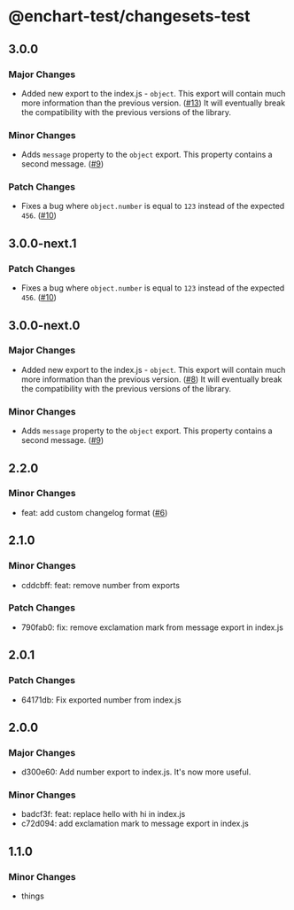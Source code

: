 # @enchart-test/changesets-test

## 3.0.0

### Major Changes

- Added new export to the index.js - `object`. This export will contain much more information than the previous version. ([#13](https://github.com/enchart/changesets-test/pull/13))
  It will eventually break the compatibility with the previous versions of the library.

### Minor Changes

- Adds `message` property to the `object` export. This property contains a second message. ([#9](https://github.com/enchart/changesets-test/pull/9))

### Patch Changes

- Fixes a bug where `object.number` is equal to `123` instead of the expected `456`. ([#10](https://github.com/enchart/changesets-test/pull/10))

## 3.0.0-next.1

### Patch Changes

- Fixes a bug where `object.number` is equal to `123` instead of the expected `456`. ([#10](https://github.com/enchart/changesets-test/pull/10))

## 3.0.0-next.0

### Major Changes

- Added new export to the index.js - `object`. This export will contain much more information than the previous version. ([#8](https://github.com/enchart/changesets-test/pull/8))
  It will eventually break the compatibility with the previous versions of the library.

### Minor Changes

- Adds `message` property to the `object` export. This property contains a second message. ([#9](https://github.com/enchart/changesets-test/pull/9))

## 2.2.0

### Minor Changes

- feat: add custom changelog format ([#6](https://github.com/enchart/changesets-test/pull/6))

## 2.1.0

### Minor Changes

- cddcbff: feat: remove number from exports

### Patch Changes

- 790fab0: fix: remove exclamation mark from message export in index.js

## 2.0.1

### Patch Changes

- 64171db: Fix exported number from index.js

## 2.0.0

### Major Changes

- d300e60: Add number export to index.js. It's now more useful.

### Minor Changes

- badcf3f: feat: replace hello with hi in index.js
- c72d094: add exclamation mark to message export in index.js

## 1.1.0

### Minor Changes

- things
